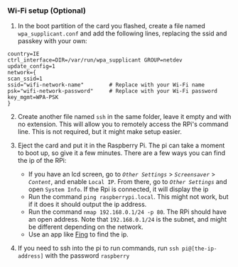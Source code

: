 ### **Wi-Fi setup** (Optional)
  1. In the boot partition of the card you flashed, create a file named `wpa_supplicant.conf` and add the following lines, replacing the ssid and passkey with your own:
```
country=IE 
ctrl_interface=DIR=/var/run/wpa_supplicant GROUP=netdev 
update_config=1 
network={ 
scan_ssid=1 
ssid="wifi-network-name"        # Replace with your Wi-Fi name
psk="wifi-network-password"     # Replace with your Wi-Fi password
key_mgmt=WPA-PSK 
}
```
  2. Create another file named `ssh` in the same folder, leave it empty and with no extension. This will allow you to remotely access the RPi's command line. This is not required, but it might make setup easier.
  3. Eject the card and put it in the Raspberry Pi. The pi can take a moment to boot up, so give it a few minutes. There are a few ways you can find the ip of the RPi: 
   
     - If you have an lcd screen, go to *`Other Settings`* > *`Screensaver`* > *`Content`*, and enable `Local IP`. From there, go to *`Other Settings`* and open `System Info`. If the Rpi is connected, it will display the ip
     - Run the command `ping raspberrypi.local`. This might not work, but if it does it should output the ip address.
     - Run the command `nmap 192.168.0.1/24 -p 80`. The RPi should have an open address. Note that `192.168.0.1/24` is the subnet, and might be different depending on the network.
     - Use an app like [Fing](https://play.google.com/store/apps/details?id=com.overlook.android.fing&hl=en_IN) to find the ip.
  4. If you need to ssh into the pi to run commands, run `ssh pi@[the-ip-address]` with the password `raspberry`